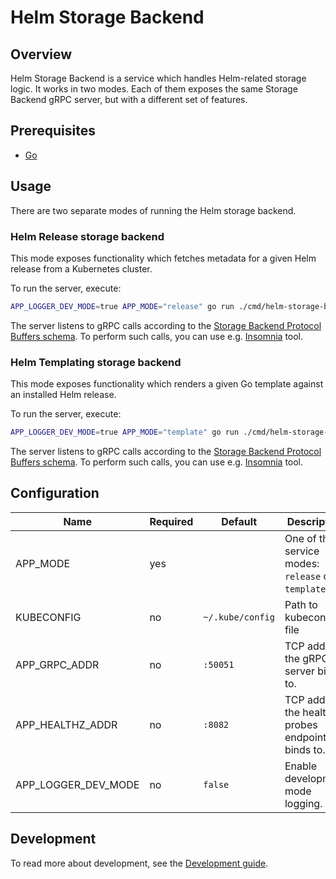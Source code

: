 # Helm Storage Backend

## Overview

Helm Storage Backend is a service which handles Helm-related storage logic. It works in two modes. Each of them exposes the same Storage Backend gRPC server, but with a different set of features.

## Prerequisites

- [Go](https://golang.org)

## Usage

There are two separate modes of running the Helm storage backend.

### Helm Release storage backend

This mode exposes functionality which fetches metadata for a given Helm release from a Kubernetes cluster.

To run the server, execute:

 ```bash
 APP_LOGGER_DEV_MODE=true APP_MODE="release" go run ./cmd/helm-storage-backend/main.go
 ```

The server listens to gRPC calls according to the [Storage Backend Protocol Buffers schema](../../hub-js/proto/storage_backend.proto). To perform such calls, you can use e.g. [Insomnia](https://insomnia.rest/) tool.

### Helm Templating storage backend

This mode exposes functionality which renders a given Go template against an installed Helm release.

To run the server, execute:

 ```bash
 APP_LOGGER_DEV_MODE=true APP_MODE="template" go run ./cmd/helm-storage-backend/main.go
 ```

The server listens to gRPC calls according to the [Storage Backend Protocol Buffers schema](../../hub-js/proto/storage_backend.proto). To perform such calls, you can use e.g. [Insomnia](https://insomnia.rest/) tool.

## Configuration

| Name                | Required | Default          | Description                                        |
|---------------------|----------|------------------|----------------------------------------------------|
| APP_MODE            | yes      |                  | One of the service modes: `release` or `template`. |
| KUBECONFIG          | no       | `~/.kube/config` | Path to kubeconfig file                            |
| APP_GRPC_ADDR       | no       | `:50051`         | TCP address the gRPC server binds to.              |
| APP_HEALTHZ_ADDR    | no       | `:8082`          | TCP address the health probes endpoint binds to.   |
| APP_LOGGER_DEV_MODE | no       | `false`          | Enable development mode logging.                   |

## Development

To read more about development, see the [Development guide](https://capact.io/community/development/development-guide).
